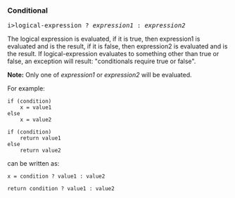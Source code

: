 ### Conditional
<pre>i>logical-expression</i> ? <i>expression1</i> : <i>expression2</i></pre>

The logical expression is evaluated,
if it is true, then expression1 is evaluated and is the result,
if it is false, then expression2 is evaluated and is the result.
If logical-expression evaluates to something other than true or false,
an exception will result: "conditionals require true or false".

**Note:** Only one of *expression1* or *expression2*
will be evaluated.

For example:

``` suneido
if (condition)
    x = value1
else
    x = value2

if (condition)
    return value1
else
    return value2
```

can be written as:

``` suneido
x = condition ? value1 : value2

return condition ? value1 : value2
```